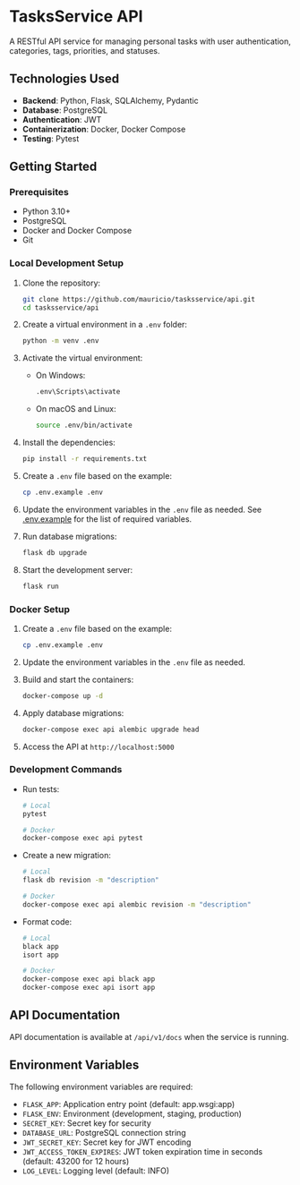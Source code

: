 # TasksService API

A RESTful API service for managing personal tasks with user authentication, categories, tags, priorities, and statuses.

## Technologies Used

- **Backend**: Python, Flask, SQLAlchemy, Pydantic
- **Database**: PostgreSQL
- **Authentication**: JWT
- **Containerization**: Docker, Docker Compose
- **Testing**: Pytest

## Getting Started

### Prerequisites

- Python 3.10+
- PostgreSQL
- Docker and Docker Compose
- Git

### Local Development Setup

1. Clone the repository:

   ```bash
   git clone https://github.com/mauricio/tasksservice/api.git
   cd tasksservice/api
   ```

2. Create a virtual environment in a `.env` folder:

   ```bash
   python -m venv .env
   ```

3. Activate the virtual environment:

   - On Windows:

     ```bash
     .env\Scripts\activate
     ```

   - On macOS and Linux:

     ```bash
     source .env/bin/activate
     ```

4. Install the dependencies:

   ```bash
   pip install -r requirements.txt
   ```

5. Create a `.env` file based on the example:

   ```bash
   cp .env.example .env
   ```

6. Update the environment variables in the `.env` file as needed. See [.env.example](./.env.example) for the list of required variables.

7. Run database migrations:

   ```bash
   flask db upgrade
   ```

8. Start the development server:

   ```bash
   flask run
   ```

### Docker Setup

1. Create a `.env` file based on the example:

   ```bash
   cp .env.example .env
   ```

2. Update the environment variables in the `.env` file as needed.

3. Build and start the containers:

   ```bash
   docker-compose up -d
   ```

4. Apply database migrations:

   ```bash
   docker-compose exec api alembic upgrade head
   ```

5. Access the API at `http://localhost:5000`

### Development Commands

- Run tests:

  ```bash
  # Local
  pytest

  # Docker
  docker-compose exec api pytest
  ```

- Create a new migration:

  ```bash
  # Local
  flask db revision -m "description"

  # Docker
  docker-compose exec api alembic revision -m "description"
  ```

- Format code:

  ```bash
  # Local
  black app
  isort app

  # Docker
  docker-compose exec api black app
  docker-compose exec api isort app
  ```

## API Documentation

API documentation is available at `/api/v1/docs` when the service is running.

## Environment Variables

The following environment variables are required:

- `FLASK_APP`: Application entry point (default: app.wsgi:app)
- `FLASK_ENV`: Environment (development, staging, production)
- `SECRET_KEY`: Secret key for security
- `DATABASE_URL`: PostgreSQL connection string
- `JWT_SECRET_KEY`: Secret key for JWT encoding
- `JWT_ACCESS_TOKEN_EXPIRES`: JWT token expiration time in seconds (default: 43200 for 12 hours)
- `LOG_LEVEL`: Logging level (default: INFO)
